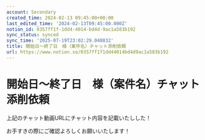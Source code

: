 ```yaml
---
account: Secondary
created_time: 2024-02-13 09:45:00+00:00
last_edited_time: '2024-02-13T09:45:00.000Z'
notion_id: 0357ff1f-1dd4-4014-bd4d-9ac1a583b192
sync_status: synced
sync_time: '2025-07-19T23:02:29.048832'
title: 開始日～終了日　様（案件名）チャット添削依頼
url: https://www.notion.so/0357ff1f1dd44014bd4d9ac1a583b192
---
```


# 開始日～終了日　様（案件名）チャット添削依頼

上記のチャット動画URLにチャット内容を記載いたしした！

お手すきの際にご確認よろしくお願いいたします！


